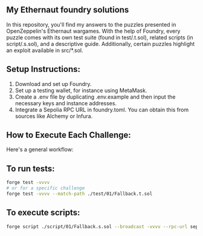 ## My Ethernaut foundry solutions

In this repository, you'll find my answers to the puzzles presented in OpenZeppelin's Ethernaut wargames. With the help of Foundry, every puzzle comes with its own test suite (found in test/.t.sol), related scripts (in script/.s.sol), and a descriptive guide. Additionally, certain puzzles highlight an exploit available in src/*.sol.

## Setup Instructions:

1. Download and set up Foundry.
2. Set up a testing wallet, for instance using MetaMask.
3. Create a .env file by duplicating .env.example and then input the necessary keys and instance addresses.
4. Integrate a Sepolia RPC URL in foundry.toml. You can obtain this from sources like Alchemy or Infura.

## **How to Execute Each Challenge:**

Here's a general workflow:

## To run tests:

```bash
forge test -vvvv
# or for a specific challenge 
forge test -vvvv --match-path ./test/01/Fallback.t.sol
```

## To execute scripts:

```bash
forge script ./script/01/Fallback.s.sol --broadcast -vvvv --rpc-url sepolia
```
